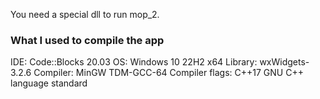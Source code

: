 You need a special dll to run mop_2.

### What I used to compile the app ###
IDE: Code::Blocks 20.03
OS: Windows 10 22H2 x64
Library: wxWidgets-3.2.6
Compiler: MinGW TDM-GCC-64
Compiler flags: C++17 GNU C++ language standard
